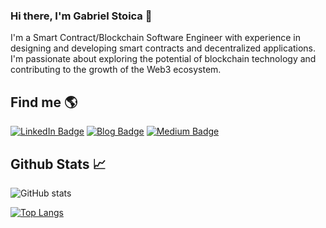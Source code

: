 ### Hi there, I'm Gabriel Stoica 👋

I'm a Smart Contract/Blockchain Software Engineer with experience in designing and developing smart contracts and decentralized applications. I'm passionate about exploring the potential of blockchain technology and contributing to the growth of the Web3 ecosystem.

## Find me 🌎

[![LinkedIn Badge](https://img.shields.io/badge/-YourName-blue?style=flat-square&logo=Linkedin&logoColor=white&link=https://www.linkedin.com/in/yourname/)](https://www.linkedin.com/in/gabriel-stoica-26420a75/)
[![Blog Badge](https://img.shields.io/badge/-yourblog.com-orange?style=flat-square&logo=Bloglovin&logoColor=white&link=https://www.yourblog.com/)](https://www.gabrielstoica.com/)
[![Medium Badge](https://img.shields.io/badge/-@yourusername-black?style=flat-square&logo=Medium&logoColor=white&link=https://medium.com/@yourusername)](https://medium.com/@gabriel.stoica)

## Github Stats 📈

![GitHub stats](https://github-readme-stats.vercel.app/api?username=gabrielstoica&show_icons=true&theme=gruvbox&count_private=true)

[![Top Langs](https://github-readme-stats.vercel.app/api/top-langs/?username=yourusername&layout=compact&theme=dark)](https://github.com/yourusername/github-readme-stats)
